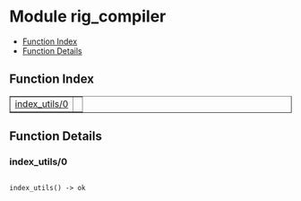 

# Module rig_compiler #
* [Function Index](#index)
* [Function Details](#functions)

<a name="index"></a>

## Function Index ##


<table width="100%" border="1" cellspacing="0" cellpadding="2" summary="function index"><tr><td valign="top"><a href="#index_utils-0">index_utils/0</a></td><td></td></tr></table>


<a name="functions"></a>

## Function Details ##

<a name="index_utils-0"></a>

### index_utils/0 ###

<pre><code>
index_utils() -&gt; ok
</code></pre>
<br />

